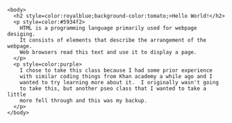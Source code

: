 <!DOCTYPE html>
  <html>
    <head>
      <title>Rolf-agva-1</title>
    </head>
    
    <body>
      <h2 style=color:royalblue;background-color:tomato;>Hello World!</h2> 
      <p style=color:#5934f2>
        HTML is a programming language primarily used for webpage desiging.
        It consists of elements that describe the arrangement of the webpage.
        Web browsers read this text and use it to display a page.
      </p>
      <p style=color:purple>
        I chose to take this class because I had some prior experience
        with similar coding things from Khan academy a while ago and I 
        wanted to try learning more about it.  I originally wasn't going 
        to take this, but another pseo class that I wanted to take a little 
        more fell through and this was my backup.
      </p>
    </body>
  </html>
